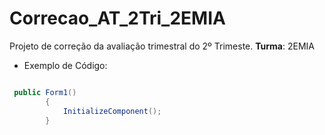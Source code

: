 # Correcao_AT_2Tri_2EMIA

Projeto de correção da avaliação trimestral do 2º Trimeste. **Turma**: 2EMIA

- Exemplo de Código:

```C#

 public Form1()
        {
            InitializeComponent();
        }
```
